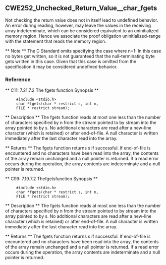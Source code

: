 
## CWE252_Unchecked_Return_Value__char_fgets

Not checking the return value does not in itself lead to undefined
behavior. An error during reading, however, may leave the values in
the receiving array indeterminate, which can be considered equivalent
to an uninitialized memory region. Hence we associate the proof obligation
uninitialized-range with the statement that reads the memory region.

** Note **
The C Standard omits specifying the case where n=1: In this case no
bytes get written, so it is not guaranteed that the null-terminating
byte gets written in this case.  Given that this case is omitted from
the specification it may be considered undefined behavior.

### Reference

** C11: 7.21.7.2 The fgets function Synopsis **
```
     #include <stdio.h>
     char *fgets(char * restrict s, int n,
     FILE * restrict stream);
```	 
** Description **
The fgets function reads at most one less than the number of characters
specified by n from the stream pointed to by stream into the array pointed
to by s. No additional characters are read after a new-line character
(which is retained) or after end-of-file. A null character is written
immediately after the last character read into the array.

** Returns **
The fgets function returns s if successful. If end-of-file is encountered
and no characters have been read into the array, the contents of the array
remain unchanged and a null pointer is returned. If a read error occurs
during the operation, the array contents are indeterminate and a null
pointer is returned.


** C99: 7.19.7.2 Thefgetsfunction Synopsis **
```
     #include <stdio.h>
     char *fgets(char * restrict s, int n,
     FILE * restrict stream);
```	 
** Description **
The fgets function reads at most one less than the number of characters specified
by n from the stream pointed to by stream into the array pointed to by s. No
additional characters are read after a new-line character (which is retained) or
after end-of-file. A null character is written immediately after the last
character read into the array.

** Returns **
The fgets function returns s if successful. If end-of-file is encountered and no
characters have been read into the array, the contents of the array remain
unchanged and a null pointer is returned. If a read error occurs during the
operation, the array contents are indeterminate and a null pointer is returned.



